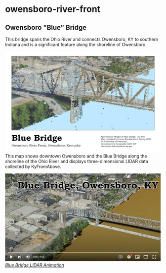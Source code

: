 # owensboro-river-front
## Owensboro "Blue" Bridge
This bridge spans the Ohio River and connects Owensboro, KY to southern Indiana and is a significant feature along the shoreline of Owensboro. 

![Owensboro Riverfront Point Cloud](map.jpg)     
This map shows downtown Owensboro and the Blue Bridge along the shoreline of the Ohio River and displays three-dimensional LIDAR data collected by KyFromAbove.

![Screenshot of animation](animation.JPG)     
*[Blue Bridge LIDAR Animation](https://youtu.be/5aOF9SrQICA)*